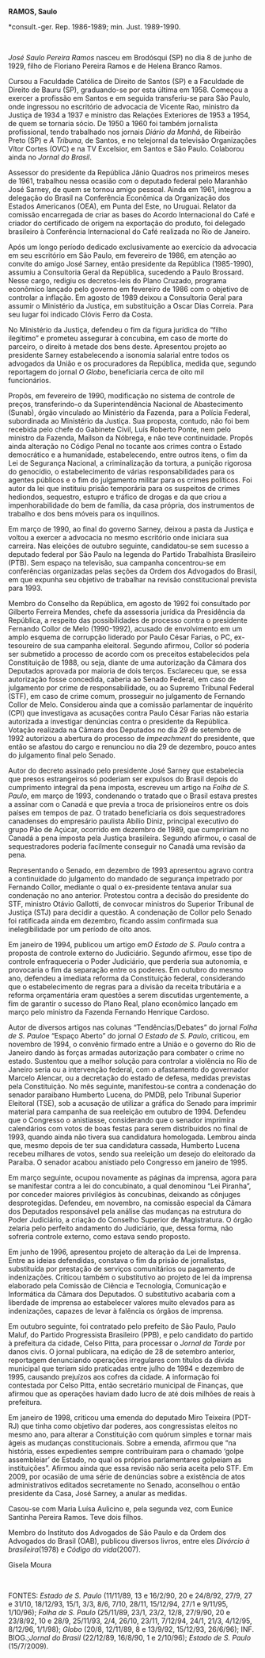 **RAMOS, Saulo**

\*consult.-ger. Rep. 1986-1989; min. Just. 1989-1990.

 

*José Saulo Pereira Ramos* nasceu em Brodósqui (SP) no dia 8 de junho de
1929, filho de Floriano Pereira Ramos e de Helena Branco Ramos.

Cursou a Faculdade Católica de Direito de Santos (SP) e a Faculdade de
Direito de Bauru (SP), graduando-se por esta última em 1958. Começou a
exercer a profissão em Santos e em seguida transferiu-se para São Paulo,
onde ingressou no escritório de advocacia de Vicente Rao, ministro da
Justiça de 1934 a 1937 e ministro das Relações Exteriores de 1953 a
1954, de quem se tornaria sócio. De 1950 a 1960 foi também jornalista
profissional, tendo trabalhado nos jornais *Diário da Manhã*, de
Ribeirão Preto (SP) e *A Tribuna*, de Santos, e no telejornal da
televisão Organizações Vítor Cortes (OVC) e na TV Excelsior, em Santos e
São Paulo. Colaborou ainda no *Jornal do Brasil*.

Assessor do presidente da República Jânio Quadros nos primeiros meses de
1961, trabalhou nessa ocasião com o deputado federal pelo Maranhão José
Sarney, de quem se tornou amigo pessoal. Ainda em 1961, integrou a
delegação do Brasil na Conferência Econômica da Organização dos Estados
Americanos (OEA), em Punta del Este, no Uruguai. Relator da comissão
encarregada de criar as bases do Acordo Internacional do Café e criador
do certificado de origem na exportação do produto, foi delegado
brasileiro à Conferência Internacional do Café realizada no Rio de
Janeiro.

Após um longo período dedicado exclusivamente ao exercício da advocacia
em seu escritório em São Paulo, em fevereiro de 1986, em atenção ao
convite do amigo José Sarney, então presidente da República (1985-1990),
assumiu a Consultoria Geral da República, sucedendo a Paulo Brossard.
Nesse cargo, redigiu os decretos-leis do Plano Cruzado, programa
econômico lançado pelo governo em fevereiro de 1986 com o objetivo de
controlar a inflação. Em agosto de 1989 deixou a Consultoria Geral para
assumir o Ministério da Justiça, em substituição a Oscar Dias Correia.
Para seu lugar foi indicado Clóvis Ferro da Costa.

No Ministério da Justiça, defendeu o fim da figura jurídica do “filho
ilegítimo” e prometeu assegurar à concubina, em caso de morte do
parceiro, o direito à metade dos bens deste. Apresentou projeto ao
presidente Sarney estabelecendo a isonomia salarial entre todos os
advogados da União e os procuradores da República, medida que, segundo
reportagem do jornal *O Globo*, beneficiaria cerca de oito mil
funcionários.              

Propôs, em fevereiro de 1990, modificação no sistema de controle de
preços, transferindo-o da Superintendência Nacional de Abastecimento
(Sunab), órgão vinculado ao Ministério da Fazenda, para a Polícia
Federal, subordinada ao Ministério da Justiça. Sua proposta, contudo,
não foi bem recebida pelo chefe do Gabinete Civil, Luís Roberto Ponte,
nem pelo ministro da Fazenda, Maílson da Nóbrega, e não teve
continuidade. Propôs ainda alteração no Código Penal no tocante aos
crimes contra o Estado democrático e a humanidade, estabelecendo, entre
outros itens, o fim da Lei de Segurança Nacional, a criminalização da
tortura, a punição rigorosa do genocídio, o estabelecimento de várias
responsabilidades para os agentes públicos e o fim do julgamento militar
para os crimes políticos. Foi autor da lei que instituiu prisão
temporária para os suspeitos de crimes hediondos, sequestro, estupro e
tráfico de drogas e da que criou a impenhorabilidade do bem de família,
da casa própria, dos instrumentos de trabalho e dos bens móveis para os
inquilinos.

Em março de 1990, ao final do governo Sarney, deixou a pasta da Justiça
e voltou a exercer a advocacia no mesmo escritório onde iniciara sua
carreira. Nas eleições de outubro seguinte, candidatou-se sem sucesso a
deputado federal por São Paulo na legenda do Partido Trabalhista
Brasileiro (PTB). Sem espaço na televisão, sua campanha concentrou-se em
conferências organizadas pelas seções da Ordem dos Advogados do Brasil,
em que expunha seu objetivo de trabalhar na revisão constitucional
prevista para 1993.

Membro do Conselho da República, em agosto de 1992 foi consultado por
Gilberto Ferreira Mendes, chefe da assessoria jurídica da Presidência da
República, a respeito das possibilidades de processo contra o presidente
Fernando Collor de Melo (1990-1992), acusado de envolvimento em um amplo
esquema de corrupção liderado por Paulo César Farias, o PC,
ex-tesoureiro de sua campanha eleitoral. Segundo afirmou, Collor só
poderia ser submetido a processo de acordo com os preceitos
estabelecidos pela Constituição de 1988, ou seja, diante de uma
autorização da Câmara dos Deputados aprovada por maioria de dois terços.
Esclareceu que, se essa autorização fosse concedida, caberia ao Senado
Federal, em caso de julgamento por crime de responsabilidade, ou ao
Supremo Tribunal Federal (STF), em caso de crime comum, prosseguir no
julgamento de Fernando Collor de Melo. Considerou ainda que a comissão
parlamentar de inquérito (CPI) que investigava as acusações contra Paulo
César Farias não estaria autorizada a investigar denúncias contra o
presidente da República. Votação realizada na Câmara dos Deputados no
dia 29 de setembro de 1992 autorizou a abertura do processo de
*impeachment* do presidente, que então se afastou do cargo e renunciou
no dia 29 de dezembro, pouco antes do julgamento final pelo Senado.

Autor do decreto assinado pelo presidente José Sarney que estabelecia
que presos estrangeiros só poderiam ser expulsos do Brasil depois do
cumprimento integral da pena imposta, escreveu um artigo na *Folha de S.
Paulo*, em março de 1993, condenando o tratado que o Brasil estava
prestes a assinar com o Canadá e que previa a troca de prisioneiros
entre os dois países em tempos de paz. O tratado beneficiaria os dois
sequestradores canadenses do empresário paulista Abílio Diniz, principal
executivo do grupo Pão de Açúcar, ocorrido em dezembro de 1989, que
cumpririam no Canadá a pena imposta pela Justiça brasileira. Segundo
afirmou, o casal de sequestradores poderia facilmente conseguir no
Canadá uma revisão da pena.

Representando o Senado, em dezembro de 1993 apresentou agravo contra a
continuidade do julgamento do mandado de segurança impetrado por
Fernando Collor, mediante o qual o ex-presidente tentava anular sua
condenação no ano anterior. Protestou contra a decisão do presidente do
STF, ministro Otávio Gallotti, de convocar ministros do Superior
Tribunal de Justiça (STJ) para decidir a questão. A condenação de Collor
pelo Senado foi ratificada ainda em dezembro, ficando assim confirmada
sua inelegibilidade por um período de oito anos.

Em janeiro de 1994, publicou um artigo em*O Estado de S. Paulo* contra a
proposta de controle externo do Judiciário. Segundo afirmou, esse tipo
de controle enfraqueceria o Poder Judiciário, que perderia sua
autonomia, e provocaria o fim da separação entre os poderes. Em outubro
do mesmo ano, defendeu a imediata reforma da Constituição federal,
considerando que o estabelecimento de regras para a divisão da receita
tributária e a reforma orçamentária eram questões a serem discutidas
urgentemente, a fim de garantir o sucesso do Plano Real, plano econômico
lançado em março pelo ministro da Fazenda Fernando Henrique Cardoso.

Autor de diversos artigos nas colunas “Tendências/Debates” do jornal
*Folha de S. Paulo*e “Espaço Aberto” do jornal *O Estado de S. Paulo*,
criticou, em novembro de 1994, o convênio firmado entre a União e o
governo do Rio de Janeiro dando às forças armadas autorização para
combater o crime no estado. Sustentou que a melhor solução para
controlar a violência no Rio de Janeiro seria ou a intervenção federal,
com o afastamento do governador Marcelo Alencar, ou a decretação do
estado de defesa, medidas previstas pela Constituição. No mês seguinte,
manifestou-se contra a condenação do senador paraibano Humberto Lucena,
do PMDB, pelo Tribunal Superior Eleitoral (TSE), sob a acusação de
utilizar a gráfica do Senado para imprimir material para campanha de sua
reeleição em outubro de 1994. Defendeu que o Congresso o anistiasse,
considerando que o senador imprimira calendários com votos de boas
festas para serem distribuídos no final de 1993, quando ainda não tivera
sua candidatura homologada. Lembrou ainda que, mesmo depois de ter sua
candidatura cassada, Humberto Lucena recebeu milhares de votos, sendo
sua reeleição um desejo do eleitorado da Paraíba. O senador acabou
anistiado pelo Congresso em janeiro de 1995.

Em março seguinte, ocupou novamente as páginas da imprensa, agora para
se manifestar contra a lei do concubinato, a qual denominou “Lei
Piranha”, por conceder maiores privilégios às concubinas, deixando as
cônjuges desprotegidas. Defendeu, em novembro, na comissão especial da
Câmara dos Deputados responsável pela análise das mudanças na estrutura
do Poder Judiciário, a criação do Conselho Superior de Magistratura. O
órgão zelaria pelo perfeito andamento do Judiciário, que, dessa forma,
não sofreria controle externo, como estava sendo proposto.

Em junho de 1996, apresentou projeto de alteração da Lei de Imprensa.
Entre as ideias defendidas, constava o fim da prisão de jornalistas,
substituída por prestação de serviços comunitários ou pagamento de
indenizações. Criticou também o substitutivo ao projeto de lei da
imprensa elaborado pela Comissão de Ciência e Tecnologia, Comunicação e
Informática da Câmara dos Deputados. O substitutivo acabaria com a
liberdade de imprensa ao estabelecer valores muito elevados para as
indenizações, capazes de levar à falência os órgãos de imprensa.

Em outubro seguinte, foi contratado pelo prefeito de São Paulo, Paulo
Maluf, do Partido Progressista Brasileiro (PPB), e pelo candidato do
partido à prefeitura da cidade, Celso Pitta, para processar o *Jornal da
Tarde* por danos civis. O jornal publicara, na edição de 28 de setembro
anterior, reportagem denunciando operações irregulares com títulos da
dívida municipal que teriam sido praticadas entre julho de 1994 e
dezembro de 1995, causando prejuízos aos cofres da cidade. A informação
foi contestada por Celso Pitta, então secretário municipal de Finanças,
que afirmou que as operações haviam dado lucro de até dois milhões de
reais à prefeitura.

Em janeiro de 1998, criticou uma emenda do deputado Miro Teixeira
(PDT-RJ) que tinha como objetivo dar poderes, aos congressistas eleitos
no mesmo ano, para alterar a Constituição com quórum simples e tornar
mais ágeis as mudanças constitucionais. Sobre a emenda, afirmou que “na
história, esses expedientes sempre contribuíram para o chamado ‘golpe
assembleiar’ de Estado, no qual os próprios parlamentares golpeiam as
instituições”. Afirmou ainda que essa revisão não seria aceita pelo STF.
Em 2009, por ocasião de uma série de denúncias sobre a existência de
atos administrativos editados secretamente no Senado, aconselhou o então
presidente da Casa, José Sarney, a anular as medidas.

Casou-se com Maria Luísa Aulicino e, pela segunda vez, com Eunice
Santinha Pereira Ramos. Teve dois filhos.

Membro do Instituto dos Advogados de São Paulo e da Ordem dos Advogados
do Brasil (OAB), publicou diversos livros, entre eles *Divórcio à
brasileira*(1978) e *Código da vida*(2007).

Gisela Moura

 

FONTES: *Estado de S. Paulo* (11/11/89, 13 e 16/2/90, 20 e 24/8/92,
27/9, 27 e 31/10, 18/12/93, 15/1, 3/3, 8/6, 7/10, 28/11, 15/12/94, 27/1
e 9/11/95, 1/10/96); *Folha de S. Paulo* (25/11/89, 23/1, 23/2, 12/8,
27/9/90, 20 e 23/8/92, 10 e 28/9, 25/11/93, 2/4, 26/10, 23/11, 7/12/94,
24/1, 21/3, 4/12/95, 8/12/96, 1/1/98); *Globo* (20/8, 12/11/89, 8 e
13/9/92, 15/12/93, 26/6/96); INF. BIOG.;*Jornal do Brasil* (22/12/89,
16/8/90, 1 e 2/10/96); *Estado de S. Paulo* (15/7/2009).
